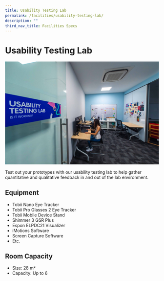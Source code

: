 ```yaml
---
title: Usability Testing Lab
permalink: /facilities/usability-testing-lab/
description: ""
third_nav_title: Facilities Specs
---
```

# Usability Testing Lab
![](/images/Facilities/Usability%20Testing%20Lab/Room.jpg)

Test out your prototypes with our usability testing lab to help gather quantitative and qualitative feedback in and out of the lab environment.

## Equipment
* Tobii Nano Eye Tracker
* Tobii Pro Glasses 2 Eye Tracker
* Tobii Mobile Device Stand
* Shimmer 3 GSR Plus
* Espon ELPDC21 Visualizer
* iMotions Software
* Screen Capture Software
* Etc.

## Room Capacity
* Size: 28 m²
* Capacity: Up to 6